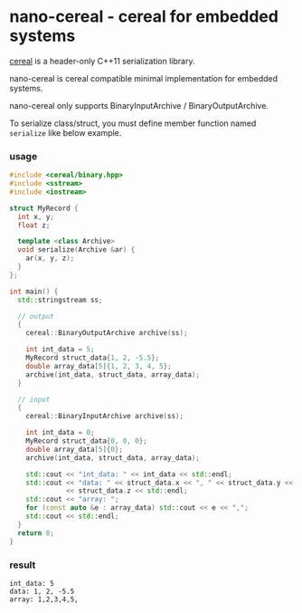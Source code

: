 nano-cereal - cereal for embedded systems
==========================================
[cereal](https://github.com/USCiLab/cereal) is a header-only C++11 serialization library.

nano-cereal is cereal compatible minimal implementation for embedded systems.

nano-cereal only supports BinaryInputArchive / BinaryOutputArchive.

To serialize class/struct, you must define member function named `serialize` like below example.


### usage
```cpp
#include <cereal/binary.hpp>
#include <sstream>
#include <iostream>

struct MyRecord {
  int x, y;
  float z;

  template <class Archive>
  void serialize(Archive &ar) {
    ar(x, y, z);
  }
};

int main() {
  std::stringstream ss;

  // output
  {
    cereal::BinaryOutputArchive archive(ss);

    int int_data = 5;
    MyRecord struct_data{1, 2, -5.5};
    double array_data[5]{1, 2, 3, 4, 5};
    archive(int_data, struct_data, array_data);
  }

  // input
  {
    cereal::BinaryInputArchive archive(ss);

    int int_data = 0;
    MyRecord struct_data{0, 0, 0};
    double array_data[5]{0};
    archive(int_data, struct_data, array_data);

    std::cout << "int_data: " << int_data << std::endl;
    std::cout << "data: " << struct_data.x << ", " << struct_data.y << ", "
              << struct_data.z << std::endl;
    std::cout << "array: ";
    for (const auto &e : array_data) std::cout << e << ",";
    std::cout << std::endl;
  }
  return 0;
}
```

### result
```
int_data: 5
data: 1, 2, -5.5
array: 1,2,3,4,5,
```
